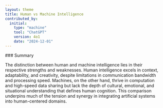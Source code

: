 ```yaml
---
layout: theme
title: Human vs Machine Intelligence
contributed_by:
  initial:
    type: "machine"
    tool: "ChatGPT"
    version: 4o1
    date: "2024-12-01"
---
```


<div class="machine-commentary" markdown="1">
### Summary

The distinction between human and machine intelligence lies in their respective strengths and weaknesses. Human intelligence excels in context, adaptability, and creativity, despite limitations in communication bandwidth and processing speed. Machines, on the other hand, thrive in computation and high-speed data sharing but lack the depth of cultural, emotional, and situational understanding that defines human cognition. This comparison underpins much of the tension and synergy in integrating artificial systems into human-centered domains.
</div>

